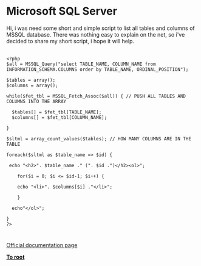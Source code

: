 # Microsoft SQL Server



Hi, i was need some short and simple script to list all tables and columns of MSSQL database. There was nothing easy to explain on the net, so i&apos;ve decided to share my short script, i hope it will help.<br><br>

```
<?php
$all = MSSQL_Query("select TABLE_NAME, COLUMN_NAME from INFORMATION_SCHEMA.COLUMNS order by TABLE_NAME, ORDINAL_POSITION");

$tables = array();
$columns = array();

while($fet_tbl = MSSQL_Fetch_Assoc($all)) { // PUSH ALL TABLES AND COLUMNS INTO THE ARRAY

  $tables[] = $fet_tbl[TABLE_NAME];
  $columns[] = $fet_tbl[COLUMN_NAME];

}

$sltml = array_count_values($tables); // HOW MANY COLUMNS ARE IN THE TABLE

foreach($sltml as $table_name => $id) {
 
 echo "<h2>". $table_name ." (". $id .")</h2><ol>";
 
    for($i = 0; $i <= $id-1; $i++) {
    
    echo "<li>". $columns[$i] ."</li>";
    
    }
    
  echo"</ol>";
 
}
?>
```
  

#

[Official documentation page](https://www.php.net/manual/en/book.mssql.php)

**[To root](/README.md)**